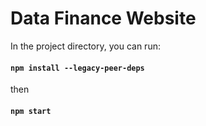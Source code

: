 # Data Finance Website

In the project directory, you can run:

#### `npm install --legacy-peer-deps`
then
#### `npm start`
